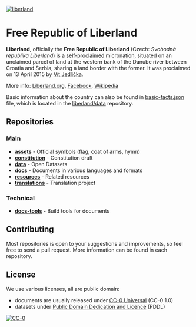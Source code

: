 [![liberland](http://liberland.org/addons/image/Liberland_znak_small.png)](https://github.com/liberland)

# Free Republic of Liberland

**Liberland**, officially the **Free Republic of Liberland** (Czech: *Svobodná republika Liberland*) is a [self-proclaimed](http://en.wikipedia.org/wiki/Self-proclaimed) micronation, situated on an unclaimed parcel of land at the western bank of the Danube river between Croatia and Serbia, sharing a land border with the former. It was proclaimed on 13 April 2015 by [Vít Jedlička](http://en.wikipedia.org/wiki/V%C3%ADt_Jedli%C4%8Dka).

More info: [Liberland.org](http://liberland.org/), [Facebook](http://www.facebook.com/liberland), [Wikipedia](http://en.wikipedia.org/wiki/Liberland)

Basic information about the country can also be found in  [basic-facts.json](https://github.com/liberland/data/blob/master/basic-facts/basic-facts.json) file, which is located in the [liberland/data](https://github.com/liberland/data) repository.

## Repositories
### Main
* **[assets]** - Official symbols (flag, coat of arms, hymn)
* **[constitution]** - Constitution draft
* **[data]** - Open Datasets
* **[docs]** - Documents in various languages and formats
* **[resources]** - Related resources
* **[translations]** - Translation project

### Technical
* **[docs-tools]** - Build tools for documents

## Contributing

Most repositories is open to your suggestions and improvements, so feel free to send a pull request. More information can be found in each repository.

## License

We use various licenses, all are public domain:
* documents are usually released under [CC-0 Universal](https://creativecommons.org/publicdomain/zero/1.0/) (CC-0 1.0)
* datasets under [Public Domain Dedication and Licence](http://opendatacommons.org/licenses/pddl/) (PDDL)

[![CC-0](http://mirrors.creativecommons.org/presskit/buttons/88x31/svg/cc-zero.svg)](https://creativecommons.org/publicdomain/zero/1.0/)


[assets]: https://github.com/liberland/assets
[constitution]: https://github.com/liberland/constitution
[data]: https://github.com/liberland/data
[docs]: https://github.com/liberland/docs
[docs-tools]: https://github.com/liberland/docs-tools
[translations]: https://github.com/liberland/translations
[resources]: https://github.com/liberland/resources
